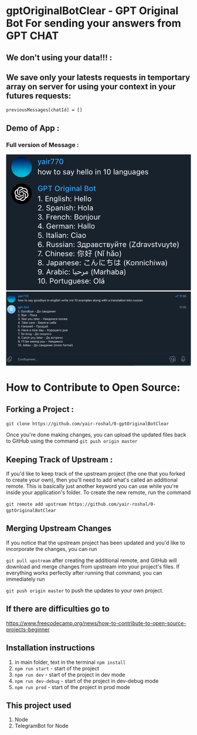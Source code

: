 # gptOriginalBotClear - GPT Original Bot For sending your answers from GPT CHAT

## We don't using your data!!! :

## We save only your latests requests in temportary array on server for using your context in your futures requests:

```
previousMessages[chatId] = []
```

## Demo of App :

### Full version of Message :

<img src="images/gpt-bot-example-01.png"  />
<img src="images/gpt-bot-example-02.png"  />
 
# How to Contribute to Open Source:

## Forking a Project :

`git clone https://github.com/yair-roshal/0-gptOriginalBotClear`

Once you're done making changes, you can upload the updated files back to GitHub using the command
`git push origin master`

## Keeping Track of Upstream :

If you'd like to keep track of the upstream project (the one that you forked to create your own), then you'll need to add what's called an additional remote. This is basically just another keyword you can use while you're inside your application's folder. To create the new remote, run the command

`git remote add upstream https://github.com/yair-roshal/0-gptOriginalBotClear`

## Merging Upstream Changes

If you notice that the upstream project has been updated and you'd like to incorporate the changes, you can run

`git pull upstream` after creating the additional remote, and GitHub will download and merge changes from upstream into your project's files. If everything works perfectly after running that command, you can immediately run

`git push origin master` to push the updates to your own project.

## If there are difficulties go to

https://www.freecodecamp.org/news/how-to-contribute-to-open-source-projects-beginner

## Installation instructions

1. in main folder, text in the terminal `npm install`
2. `npm run start` - start of the project
3. `npm run dev` - start of the project in dev mode
4. `npm run dev-debug` - start of the project in dev-debug mode
5. `npm run prod` - start of the project in prod mode

## This project used

1. Node
1. TelegramBot for Node

